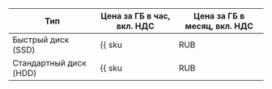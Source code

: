 | Тип | Цена за ГБ в час, вкл. НДС | Цена за ГБ в месяц, вкл. НДС |
| --- | --- | --- |
| Быстрый диск (SSD) | {{ sku|RUB|cloud_desktop.ssd.v1|string }} | {{ sku|RUB|cloud_desktop.ssd.v1|month|string }} |
| Стандартный диск (HDD) | {{ sku|RUB|cloud_desktop.hdd.v1|string }} | {{ sku|RUB|cloud_desktop.hdd.v1|month|string }} |